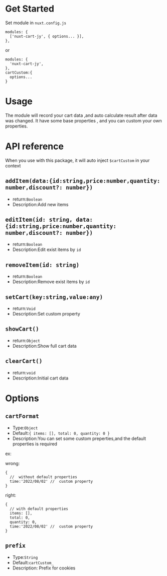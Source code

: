 # Get Started

Set module in `nuxt.config.js`

```
modules: {
  ['nuxt-cart-jy', { options... }],
},

```

or

```
modules: {
  'nuxt-cart-jy',
},
cartCustom:{
  options...
}
```

# Usage

The module will record your cart data ,and auto calculate result after data was changed. It have some base properties , and you can custom your own properties.

# API reference

When you use with this package, it will auto inject `$cartCustom` in your context

## `addItem(data:{id:string,price:number,quantity: number,discount?: number})`

- return:`Boolean`
- Description:Add new items

## `editItem(id: string, data:{id:string,price:number,quantity: number,discount?: number})`

- return:`Boolean`
- Description:Edit exist items by `id`

## `removeItem(id: string)`

- return:`Boolean`
- Description:Remove exist items by `id`

## `setCart(key:string,value:any)`

- return:`Void`
- Description:Set custom property

## `showCart()`

- return:`Object`
- Description:Show full cart data

## `clearCart()`

- return:`void`
- Description:Initial cart data

# Options

## `cartFormat`

- Type:`Object`
- Default:`{ items: [], total: 0, quantity: 0 }`
- Description:You can set some custom preperties,and the default properties is required

ex:

wrong:

```
{
  //  without default properties
  time:'2022/08/02' //  custom property
}
```

right:

```
{
  // with default properties
  items: [],
  total: 0,
  quantity: 0,
  time:'2022/08/02' //  custom property
}
```

## `prefix`

- Type:`String`
- Default:`cartCustom_`
- Description: Prefix for cookies
